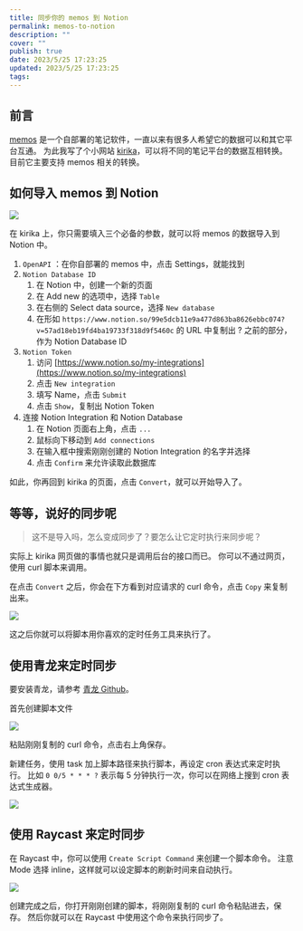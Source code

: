 ```yaml
---
title: 同步你的 memos 到 Notion
permalink: memos-to-notion
description: ""
cover: ""
publish: true
date: 2023/5/25 17:23:25
updated: 2023/5/25 17:23:25
tags:
---
```


## 前言

[memos][] 是一个自部署的笔记软件，一直以来有很多人希望它的数据可以和其它平台互通。
为此我写了个小网站 [kirika][]，可以将不同的笔记平台的数据互相转换。
目前它主要支持 memos 相关的转换。

## 如何导入 memos 到 Notion

![](https://image.hyoban.cc/file/3aded9b5dd2a277dc7e70.png)

在 kirika 上，你只需要填入三个必备的参数，就可以将 memos 的数据导入到 Notion 中。

1. `OpenAPI` ：在你自部署的 memos 中，点击 Settings，就能找到
1. `Notion Database ID`
   1. 在 Notion 中，创建一个新的页面
   1. 在 Add new 的选项中，选择 `Table`
   1. 在右侧的 Select data source，选择 `New database`
   1. 在形如 `https://www.notion.so/99e5dcb11e9a477d863ba8626ebbc074?v=57ad18eb19fd4ba19733f318d9f5460c` 的 URL 中复制出 ? 之前的部分，作为 Notion Database ID
1. `Notion Token`
   1. 访问 [https://www.notion.so/my-integrations](https://www.notion.so/my-integrations)
   1. 点击 `New integration`
   1. 填写 Name，点击 `Submit`
   1. 点击 `Show`，复制出 Notion Token
1. 连接 Notion Integration 和 Notion Database
   1. 在 Notion 页面右上角，点击 `...`
   1. 鼠标向下移动到 `Add connections`
   1. 在输入框中搜索刚刚创建的 Notion Integration 的名字并选择
   1. 点击 `Confirm` 来允许读取此数据库

如此，你再回到 kirika 的页面，点击 `Convert`，就可以开始导入了。

## 等等，说好的同步呢

> 这不是导入吗，怎么变成同步了？要怎么让它定时执行来同步呢？

实际上 kirika 网页做的事情也就只是调用后台的接口而已。
你可以不通过网页，使用 curl 脚本来调用。

在点击 `Convert` 之后，你会在下方看到对应请求的 curl 命令，点击 `Copy` 来复制出来。

![](https://image.hyoban.cc/file/b95e8a36399c614c57519.png)

这之后你就可以将脚本用你喜欢的定时任务工具来执行了。

## 使用青龙来定时同步

要安装青龙，请参考 [青龙 Github][]。

首先创建脚本文件

![](https://image.hyoban.cc/file/5eb658745a1936fa8eb03.png)

粘贴刚刚复制的 curl 命令，点击右上角保存。

新建任务，使用 task 加上脚本路径来执行脚本，再设定 cron 表达式来定时执行。
比如 `0 0/5 * * * ?` 表示每 5 分钟执行一次，你可以在网络上搜到 cron 表达式生成器。

![](https://image.hyoban.cc/file/6d22a5043ae7e63c732bf.png)

## 使用 Raycast 来定时同步

在 Raycast 中，你可以使用 `Create Script Command` 来创建一个脚本命令。
注意 Mode 选择 inline，这样就可以设定脚本的刷新时间来自动执行。

![](https://image.hyoban.cc/file/726169f67aa82f447bb76.png)

创建完成之后，你打开刚刚创建的脚本，将刚刚复制的 curl 命令粘贴进去，保存。
然后你就可以在 Raycast 中使用这个命令来执行同步了。

[memos]: https://github.com/usememos/memos
[kirika]: https://github.com/hyoban/kirika
[青龙 Github]: https://github.com/whyour/qinglong

